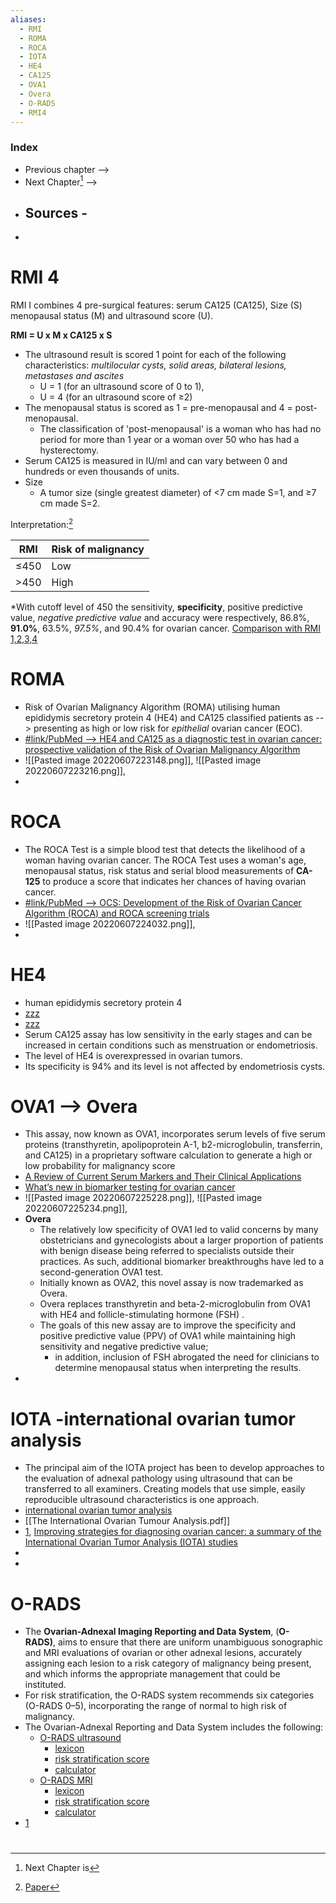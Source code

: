 ```yaml
---
aliases:
  - RMI
  - ROMA
  - ROCA
  - IOTA
  - HE4
  - CA125
  - OVA1
  - Overa
  - O-RADS
  - RMI4
---
```

### Index
- Previous chapter -->
- Next Chapter[^1] -->
- Sources -
	- 
- 
# RMI 4
RMI I combines 4 pre-surgical features: serum CA125 (CA125), Size (S) menopausal status (M) and ultrasound score (U). 

**RMI = U x M x CA125 x S** 

-   The ultrasound result is scored 1 point for each of the following characteristics: *multilocular cysts, solid areas, bilateral lesions, metastases and ascites* 
	- U = 1 (for an ultrasound score of 0 to 1), 
	- U = 4 (for an ultrasound score of ≥2)    
-   The menopausal status is scored as 1 = pre-menopausal and 4 = post-menopausal.
	-   The classification of 'post-menopausal' is a woman who has had no period for more than 1 year or a woman over 50 who has had a hysterectomy.
-   Serum CA125 is measured in IU/ml and can vary between 0 and hundreds or even thousands of units.
- Size
	- A tumor size (single greatest diameter) of <7 cm made S=1, and ≥7 cm made S=2.

Interpretation:[^2] 

|**RMI**|**Risk of malignancy**|
|----|----|
|≤450|Low|
|\>450|High|

\*With cutoff level of 450 the sensitivity, **specificity**, positive predictive value, *negative predictive value* and accuracy were respectively, 86.8%, **91.0%**, 63.5%, *97.5%*, and 90.4% for ovarian cancer.
[Comparison with RMI 1,2,3,4](https://www.ncbi.nlm.nih.gov/pmc/articles/PMC3188716/#:~:text=RMI%204%20(Yamamoto%20et%20al.%202009)%20=,score%20of%200%20or%201%20made%20U=)

# ROMA 
- Risk of Ovarian Malignancy Algorithm (ROMA) utilising human epididymis secretory protein 4 (HE4) and CA125 classified patients as --> presenting as high or low risk for *epithelial* ovarian cancer (EOC).
- [ #link/PubMed --> HE4 and CA125 as a diagnostic test in ovarian cancer: prospective validation of the Risk of Ovarian Malignancy Algorithm](https://pubmed.ncbi.nlm.nih.gov/21304524/)
- ![[Pasted image 20220607223148.png]], ![[Pasted image 20220607223216.png]], 
- 

# ROCA
- The ROCA Test is a simple blood test that detects the likelihood of a woman having ovarian cancer. The ROCA Test uses a woman's age, menopausal status, risk status and serial blood measurements of **CA-125** to produce a score that indicates her chances of having ovarian cancer.
- [#link/PubMed --> OCS: Development of the Risk of Ovarian Cancer Algorithm (ROCA) and ROCA screening trials](https://www.ncbi.nlm.nih.gov/pmc/articles/PMC3572791/)
- ![[Pasted image 20220607224032.png]],
- 
# HE4
- human epididymis secretory protein 4
- [zzz](https://ovarianresearch.biomedcentral.com/articles/10.1186/s13048-019-0503-7#:~:text=The%20level%20of%20HE4%20is,AUC%20of%20up%20to%200.96.)
- [zzz](https://www.ncbi.nlm.nih.gov/pmc/articles/PMC3048204/)
- Serum CA125 assay has low sensitivity in the early stages and can be increased in certain conditions such as menstruation or endometriosis. 
- The level of HE4 is overexpressed in ovarian tumors. 
- Its specificity is 94% and its level is not affected by endometriosis cysts.

# OVA1 --> Overa
- This assay, now known as OVA1, incorporates serum levels of five serum proteins (transthyretin, apolipoprotein A-1, b2-microglobulin, transferrin, and CA125) in a proprietary software calculation to generate a high or low probability for malignancy score
- [A Review of Current Serum Markers and Their Clinical Applications](https://www.aacc.org/cln/articles/2013/march/ovarian-cancer)
- [What’s new in biomarker testing for ovarian cancer](https://www.contemporaryobgyn.net/view/whats-new-biomarker-testing-ovarian-cancer)
- ![[Pasted image 20220607225228.png]], ![[Pasted image 20220607225234.png]], 
- **Overa**
	- The relatively low specificity of OVA1 led to valid concerns by many obstetricians and gynecologists about a larger proportion of patients with benign disease being referred to specialists outside their practices. As such, additional biomarker breakthroughs have led to a second-generation OVA1 test. 
	- Initially known as OVA2, this novel assay is now trademarked as Overa. 
	- Overa replaces transthyretin and beta-2-microglobulin from OVA1 with HE4 and follicle-stimulating hormone (FSH) . 
	- The goals of this new assay are to improve the specificity and positive predictive value (PPV) of OVA1 while maintaining high sensitivity and negative predictive value; 
		- in addition, inclusion of FSH abrogated the need for clinicians to determine menopausal status when interpreting the results.
- 
# IOTA -international ovarian tumor analysis
- The principal aim of the IOTA project has been to develop approaches to the evaluation of adnexal pathology using ultrasound that can be transferred to all examiners. Creating models that use simple, easily reproducible ultrasound characteristics is one approach.
- [international ovarian tumor analysis](https://www.iotagroup.org/welcome)
- [[The International Ovarian Tumour Analysis.pdf]]
- [1](https://www.ncbi.nlm.nih.gov/pmc/articles/PMC5025098/), [Improving strategies for diagnosing ovarian cancer: a summary of the International Ovarian Tumor Analysis (IOTA) studies](https://obgyn.onlinelibrary.wiley.com/doi/10.1002/uog.12323)
- 
- 


# O-RADS
- The **Ovarian-Adnexal Imaging Reporting and Data System**, (**O-RADS)**, aims to ensure that there are uniform unambiguous sonographic and MRI evaluations of ovarian or other adnexal lesions, accurately assigning each lesion to a risk category of malignancy being present, and which informs the appropriate management that could be instituted. 
- For risk stratification, the O-RADS system recommends six categories (O-RADS 0–5), incorporating the range of normal to high risk of malignancy. 
- The Ovarian-Adnexal Reporting and Data System includes the following:
	-   [O-RADS ultrasound](https://radiopaedia.org/articles/ovarian-adnexal-reporting-and-data-system-ultrasound-o-rads-us?lang=us)
	    -   [lexicon](https://www.acr.org/-/media/ACR/Files/RADS/O-RADS/O-RADS_US-Lexicon-Key-Terms.pdf) 
	    -   [risk stratification score](https://www.acr.org/-/media/ACR/Files/RADS/O-RADS/O-RADS_US-Lexicon-Key-Terms.pdf) 
	    -   [calculator](https://www.acr.org/-/media/ACR/Files/RADS/O-RADS/ACR-Guidance-App.pdf)
	-   [O-RADS MRI](https://radiopaedia.org/articles/ovarian-adnexal-reporting-and-data-system-magnetic-resonance-imaging-o-rads-mri?lang=us)
	    -   [lexicon](https://www.acr.org/-/media/ACR/Files/RADS/O-RADS/O-RADS-MR-Lexicon-Terms-Table-November-2020.pdf) 
	    -   [risk stratification score](https://www.acr.org/-/media/ACR/Files/RADS/O-RADS/O-RADS-MR-Risk-Stratification-System-Table-September-2020.pdf)
	    -   [calculator](https://www.oradsmricalc.com/)
- [1](https://www.acr.org/Clinical-Resources/Reporting-and-Data-Systems/O-Rads)




#
[^1]: Next Chapter is       
[^2]: [Paper](https://pubmed.ncbi.nlm.nih.gov/2223684/)